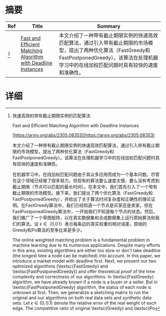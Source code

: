 # 摘要

| Ref | Title | Summary |
| --- | --- | --- |
| [^1] | [Fast and Efficient Matching Algorithm with Deadline Instances](https://arxiv.org/abs/2305.08353) | 本文介绍了一种带有截止期限实例的快速高效匹配算法，通过引入带有截止期限的市场模型，提出了两种优化算法（FastGreedy和FastPostponedGreedy）。该算法在处理机器学习中的在线加权匹配问题时具有较快的速度和准确性。 |

# 详细

[^1]: 快速高效的带有截止期限实例的匹配算法

    Fast and Efficient Matching Algorithm with Deadline Instances

    [https://arxiv.org/abs/2305.08353](https://arxiv.org/abs/2305.08353)

    本文介绍了一种带有截止期限实例的快速高效匹配算法，通过引入带有截止期限的市场模型，提出了两种优化算法（FastGreedy和FastPostponedGreedy）。该算法在处理机器学习中的在线加权匹配问题时具有较快的速度和准确性。

    

    在机器学习中，在线加权匹配问题由于其众多应用而成为一个基本问题。尽管在这个领域已经做了很多努力，但现有的算法要么速度太慢，要么没有考虑到截止期限（节点可以匹配的最长时间）。在本文中，我们首先引入了一个带有截止期限的市场模型。接下来，我们提出了两个优化算法（FastGreedy和FastPostponedGreedy），并给出了关于算法时间复杂度和正确性的理论证明。在FastGreedy算法中，我们已经知道一个节点是买家还是卖家。但在FastPostponedGreedy算法中，一开始我们不知道每个节点的状态。然后，我们推广了一个草图矩阵，以在真实数据集和合成数据集上运行原始算法和我们的算法。设 ε ∈（0,0.1）表示每条边的真实权重的相对误差。原始的Greedy和Po算法的竞争比率是多少。

    The online weighted matching problem is a fundamental problem in machine learning due to its numerous applications. Despite many efforts in this area, existing algorithms are either too slow or don't take $\mathrm{deadline}$ (the longest time a node can be matched) into account. In this paper, we introduce a market model with $\mathrm{deadline}$ first. Next, we present our two optimized algorithms (\textsc{FastGreedy} and \textsc{FastPostponedGreedy}) and offer theoretical proof of the time complexity and correctness of our algorithms. In \textsc{FastGreedy} algorithm, we have already known if a node is a buyer or a seller. But in \textsc{FastPostponedGreedy} algorithm, the status of each node is unknown at first. Then, we generalize a sketching matrix to run the original and our algorithms on both real data sets and synthetic data sets. Let $\epsilon \in (0,0.1)$ denote the relative error of the real weight of each edge. The competitive ratio of original \textsc{Greedy} and \textsc{Po
    

